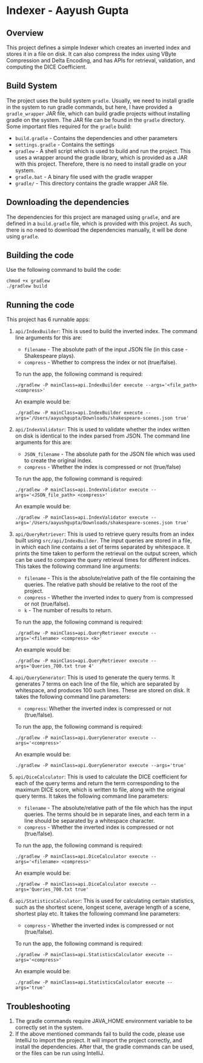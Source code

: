 # Indexer - Aayush Gupta
## Overview
This project defines a simple Indexer which creates an inverted index and stores it in a file on disk. It can also compress the index using VByte Compression and Delta Encoding, and has APIs for retrieval, validation, and computing the DICE Coefficient.
## Build System
The project uses the build system `gradle`. Usually, we need to install gradle in the system to run gradle commands, but here, I have provided a `gradle_wrapper` JAR file, which can build gradle projects without installing gradle on the system. The JAR file can be found in the `gradle` directory. Some important files required for the `gradle` build:
* `build.gradle` - Contains the dependencies and other parameters
* `settings.gradle` - Contains the settings
* `gradlew` - A shell script which is used to build and run the project. This uses a wrapper around the gradle library, which is provided as a JAR  with this project. Therefore, there is no need to install gradle on your system.
* `gradle.bat` - A binary file used with the gradle wrapper
* `gradle/` - This directory contains the gradle wrapper JAR file.
## Downloading the dependencies
The dependencies for this project are managed using `gradle`, and are defined in a `build.gradle` file, which is provided with this project. As such, there is no need to download the dependencies manually, it will be done using `gradle`.
## Building the code
Use the following command to build the code:
```
chmod +x gradlew
./gradlew build
```
## Running the code
This project has 6 runnable apps:
1. `api/IndexBuilder`: This is used to build the inverted index. The command line arguments for this are:
    * `filename` - The absolute path of the input JSON file (in this case - Shakespeare plays).
    * `compress` - Whether to compress the index or not (true/false).  
 
   To run the app, the following command is required:
   ```
   ./gradlew -P mainClass=api.IndexBuilder execute --args='<file_path> <compress>' 
   ```
   An example would be:
   ```
   ./gradlew -P mainClass=api.IndexBuilder execute --args='/Users/aayushgupta/Downloads/shakespeare-scenes.json true' 
   ```
2. `api/IndexValidator`: This is used to validate whether the index written on disk is identical to the index parsed from JSON. The command line arguments for this are:
    * `JSON_filename` - The absolute path for the JSON file which was used to create the original index.
    * `compress` - Whether the index is compressed or not (true/false)
    
    To run the app, the following command is required:
    ```
    ./gradlew -P mainClass=api.IndexValidator execute --args='<JSON_file_path> <compress>' 
    ```
    An example would be:
    ```
    ./gradlew -P mainClass=api.IndexValidator execute --args='/Users/aayushgupta/Downloads/shakespeare-scenes.json true' 
    ```
3. `api/QueryRetriever`: This is used to retrieve query results from an index built using `src/api/IndexBuilder`. The input queries are stored in a file, in which each line contains a set of terms separated by whitespace. It prints the time taken to perform the retrieval on the output screen, which can be used to compare the query retrieval times for different indices. This takes the following command line arguments:
    * `filename` - This is the absolute/relative path of the file containing the queries. The relative path should be relative to the root of the project.
    * `compress` - Whether the inverted index to query from is compressed or not (true/false).
    * `k` - The number of results to return.
    
    To run the app, the following command is required:
    ```
    ./gradlew -P mainClass=api.QueryRetriever execute --args='<filename> <compress> <k>' 
    ```
    An example would be:
    ```
    ./gradlew -P mainClass=api.QueryRetriever execute --args='Queries_700.txt true 4' 
    ```
4. `api/QueryGenerator`: This is used to generate the query terms. It generates 7 terms on each line of the file, which are separated by whitespace, and produces 100 such lines. These are stored on disk. It takes the following command line parameters:
    * `compress`: Whether the inverted index is compressed or not (true/false).
    
    To run the app, the following command is required:
    ```
    ./gradlew -P mainClass=api.QueryGenerator execute --args='<compress>' 
    ```
    An example would be:
    ```
    ./gradlew -P mainClass=api.QueryGenerator execute --args='true' 
    ```
5. `api/DiceCalculator`: This is used to calculate the DICE coefficient for each of the query terms and return the term corresponding to the maximum DICE score, which is written to file, along with the original query terms. It takes the following command line parameters:
    * `filename` - The absolute/relative path of the file which has the input queries. The terms should be in separate lines, and each term in a line should be separated by a whitespace character.
    * `compress` - Whether the inverted index is compressed or not (true/false).
    
    To run the app, the following command is required:
    ```
    ./gradlew -P mainClass=api.DiceCalculator execute --args='<filename> <compress>' 
    ```
    An example would be:
    ```
    ./gradlew -P mainClass=api.DiceCalculator execute --args='Queries_700.txt true' 
    ```
6. `api/StatisticsCalculator`: This is used for calculating certain statistics, such as the shortest scene, longest scene, average length of a scene, shortest play etc. It takes the following command line parameters:
    * `compress` - Whether the inverted index is compressed or not (true/false).
    
    To run the app, the following command is required:
    ```
    ./gradlew -P mainClass=api.StatisticsCalculator execute --args='<compress>' 
    ```
    An example would be:
    ```
    ./gradlew -P mainClass=api.StatisticsCalculator execute --args='true' 
    ```
## Troubleshooting
1. The gradle commands require JAVA_HOME environment variable to be correctly set in the system.
2. If the above mentioned commands fail to build the code, please use IntelliJ to import the project. It will import the project correctly, and install the dependencies. After that, the gradle commands can be used, or the files can be run using IntelliJ.

